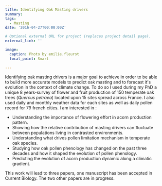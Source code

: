 ```yaml
---
title: Identifying Oak Masting drivers
summary: 
tags:
  - Masting
date: '2016-04-27T00:00:00Z'

# Optional external URL for project (replaces project detail page).
external_link: ''

image:
  caption: Photo by emilie.fleurot
  focal_point: Smart
  
---
```


Identifying oak masting drivers is a major goal to achieve in order to be able to build more accurate models to predict oak masting and to forecast it's evolution in the context of climate change. To do so I used during my PhD a unique 8 years-survey of flower and fruit production of 150 temperate oak trees (<i>Quercus petraea</i>) located upon 15 sites spread across France. I also used daily and monthly weather data for each sites as well as daily pollen record for 79 french cities.
I am interested in :
+ Understanding the importance of flowering effort in acorn production pattern.
+ Showing how the relative contribution of masting drivers can fluctuate between populations living in contrasted environments.
+ Understanding what drives pollen limitation mechanism in temperate oak species.
+ Studying how oak pollen phenology has changed on the past three decades and how it shaped the evolution of pollen phenology.
+ Predicting the evolution of acorn production dynamic along a climatic gradient.

This work will lead to three papers, one manuscript has been accepted in Current Biology. The two other papers are in progress.
